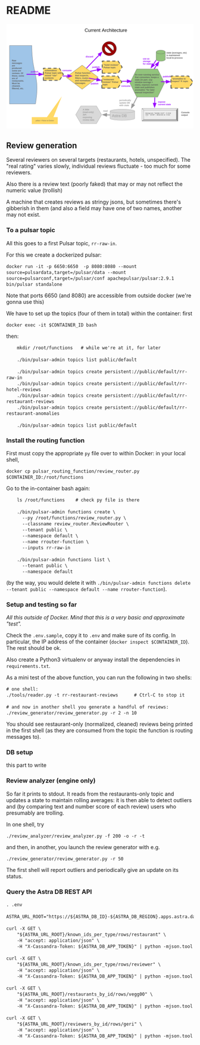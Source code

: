 # README

![Current architecture](images/current_arch.png)

## Review generation

Several reviewers on several targets (restaurants, hotels, unspecified).
The "real rating" varies slowly, individual reviews fluctuate - too much for some reviewers.

Also there is a review text (poorly faked) that may or may not reflect the numeric value (trollish)

A machine that creates reviews as stringy jsons, but sometimes there's gibberish in them (and also a field may have one of two names, another may not exist.

### To a pulsar topic

All this goes to a first Pulsar topic, `rr-raw-in`.

For this we create a dockerized pulsar:

    docker run -it -p 6650:6650  -p 8080:8080 --mount source=pulsardata,target=/pulsar/data --mount source=pulsarconf,target=/pulsar/conf apachepulsar/pulsar:2.9.1 bin/pulsar standalone

Note that ports 6650 (and 8080) are accessible from outside docker (we're gonna use this)

We have to set up the topics (four of them in total) within the container: first

    docker exec -it $CONTAINER_ID bash

then:

```
    mkdir /root/functions   # while we're at it, for later

    ./bin/pulsar-admin topics list public/default

    ./bin/pulsar-admin topics create persistent://public/default/rr-raw-in
    ./bin/pulsar-admin topics create persistent://public/default/rr-hotel-reviews
    ./bin/pulsar-admin topics create persistent://public/default/rr-restaurant-reviews
    ./bin/pulsar-admin topics create persistent://public/default/rr-restaurant-anomalies

    ./bin/pulsar-admin topics list public/default
```

### Install the routing function

First must copy the appropriate `py` file over to within Docker: in your local shell,

    docker cp pulsar_routing_function/review_router.py $CONTAINER_ID:/root/functions

Go to the in-container bash again:

```
    ls /root/functions    # check py file is there

    ./bin/pulsar-admin functions create \
      --py /root/functions/review_router.py \
      --classname review_router.ReviewRouter \
      --tenant public \
      --namespace default \
      --name rrouter-function \
      --inputs rr-raw-in

    ./bin/pulsar-admin functions list \
      --tenant public \
      --namespace default
```

(by the way, you would delete it with `./bin/pulsar-admin functions delete --tenant public --namespace default --name rrouter-function`).

### Setup and testing so far

_All this outside of Docker. Mind that this is a very basic and approximate "test"._

Check the `.env.sample`, copy it to `.env` and make sure of its config. In particular, the IP address of the container
(`docker inspect $CONTAINER_ID`). The rest should be ok.

Also create a Python3 virtualenv or anyway install the dependencies in `requirements.txt`.

As a mini test of the above function, you can run the following in two shells:

```
# one shell:
./tools/reader.py -t rr-restaurant-reviews      # Ctrl-C to stop it

# and now in another shell you generate a handful of reviews:
./review_generator/review_generator.py -r 2 -n 10
```

You should see restaurant-only (normalized, cleaned) reviews being printed in the
first shell (as they are consumed from the topic the function is routing messages to).

### DB setup

this part to write

### Review analyzer (engine only)

So far it prints to stdout. It reads from the restaurants-only topic
and updates a state to maintain rolling averages: it is then able to
detect outliers and (by comparing text and number score of each review)
users who presumably are trolling.

In one shell, try

    ./review_analyzer/review_analyzer.py -f 200 -o -r -t

and then, in another, you launch the review generator with e.g.

    ./review_generator/review_generator.py -r 50

The first shell will report outliers and periodically give an update
on its status.

### Query the Astra DB REST API

```
. .env

ASTRA_URL_ROOT="https://${ASTRA_DB_ID}-${ASTRA_DB_REGION}.apps.astra.datastax.com/api/rest/v1/keyspaces/${ASTRA_DB_KEYSPACE}/tables"

curl -X GET \
    "${ASTRA_URL_ROOT}/known_ids_per_type/rows/restaurant" \
    -H "accept: application/json" \
    -H "X-Cassandra-Token: ${ASTRA_DB_APP_TOKEN}" | python -mjson.tool

curl -X GET \
    "${ASTRA_URL_ROOT}/known_ids_per_type/rows/reviewer" \
    -H "accept: application/json" \
    -H "X-Cassandra-Token: ${ASTRA_DB_APP_TOKEN}" | python -mjson.tool

curl -X GET \
    "${ASTRA_URL_ROOT}/restaurants_by_id/rows/vegg00" \
    -H "accept: application/json" \
    -H "X-Cassandra-Token: ${ASTRA_DB_APP_TOKEN}" | python -mjson.tool

curl -X GET \
    "${ASTRA_URL_ROOT}/reviewers_by_id/rows/geri" \
    -H "accept: application/json" \
    -H "X-Cassandra-Token: ${ASTRA_DB_APP_TOKEN}" | python -mjson.tool

